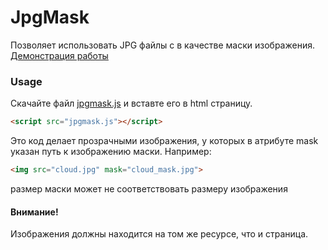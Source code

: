JpgMask
=======

Позволяет использовать JPG файлы с в качестве маски изображения.
[Демонстрация работы](http://borodinart.ru/projects/JpgMask/demo/index.html)


### Usage ###
Скачайте файл [jpgmask.js](https://raw.github.com/Borodin/JpgMask/master/lib/jpgmask.js) и вставте его в html страницу.

```html
<script src="jpgmask.js"></script>
```

Это код делает прозрачными изображения, у которых в атрибуте mask указан путь к изображению маски.
Например:

```html
<img src="cloud.jpg" mask="cloud_mask.jpg">
```
размер маски может не соответствовать размеру изображения

#### Внимание! ####
Изображения должны находится на том же ресурсе, что и страница.


